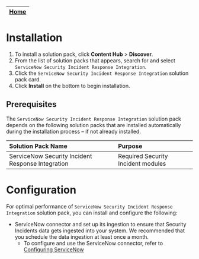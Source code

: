 | [Home](../README.md) |
|--------------------------------------------|

# Installation

1. To install a solution pack, click **Content Hub** > **Discover**.
2. From the list of solution packs that appears, search for and select `ServiceNow Security Incident Response Integration`.
3. Click the `ServiceNow Security Incident Response Integration` solution pack card.
4. Click **Install** on the bottom to begin installation.

## Prerequisites

The `ServiceNow Security Incident Response Integration` solution pack depends on the following solution packs that are installed automatically during the installation process &ndash; if not already installed.

| Solution Pack Name                				| Purpose                                |
|:--------------------------------------------------|:---------------------------------------|
| ServiceNow Security Incident Response Integration | Required Security Incident modules     |

# Configuration

For optimal performance of `ServiceNow Security Incident Response Integration` solution pack, you can install and configure the following:

- ServiceNow connector and set up its ingestion to ensure that Security Incidents data gets ingested into your system. We recommended that you schedule the data ingestion at least once a month.
    - To configure and use the ServiceNow connector, refer to [Configuring ServiceNow](https://docs.fortinet.com/document/fortisoar/3.1.0/servicenow/134/servicenow-v3-1-0#dataIngestion)

